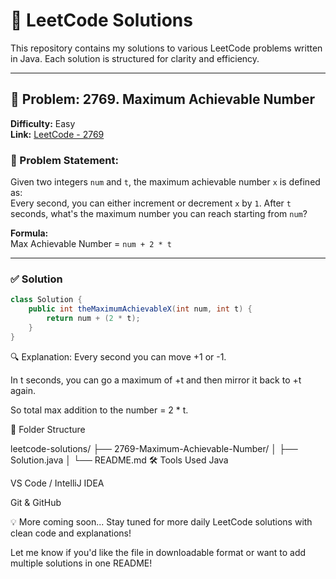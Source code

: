 # 🚀 LeetCode Solutions

This repository contains my solutions to various LeetCode problems written in Java. Each solution is structured for clarity and efficiency.

---

## 📘 Problem: 2769. Maximum Achievable Number

**Difficulty:** Easy  
**Link:** [LeetCode - 2769](https://leetcode.com/problems/maximum-achievable-number/)

### 🧠 Problem Statement:

Given two integers `num` and `t`, the maximum achievable number `x` is defined as:  
Every second, you can either increment or decrement `x` by `1`. After `t` seconds, what's the maximum number you can reach starting from `num`?

**Formula:**  
Max Achievable Number = `num + 2 * t`

---

### ✅ Solution

```java
class Solution {
    public int theMaximumAchievableX(int num, int t) {
        return num + (2 * t);
    }
}
```
🔍 Explanation:
Every second you can move +1 or -1.

In t seconds, you can go a maximum of +t and then mirror it back to +t again.

So total max addition to the number = 2 * t.

📂 Folder Structure

leetcode-solutions/
├── 2769-Maximum-Achievable-Number/
│   ├── Solution.java
│   └── README.md
🛠️ Tools Used
Java

VS Code / IntelliJ IDEA

Git & GitHub

💡 More coming soon...
Stay tuned for more daily LeetCode solutions with clean code and explanations!



Let me know if you'd like the file in downloadable format or want to add multiple solutions in one README!






